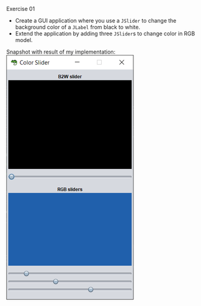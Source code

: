 Exercise 01
- Create a GUI application where you use a ``JSlider`` to change the background color of a ``JLabel`` from black to white.
- Extend the application by adding three ``JSlider``s to change color in RGB model.

Snapshot with result of my implementation:
![Color Slider GUI Image](color_slider_gui.png)
